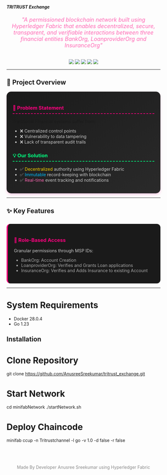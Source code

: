  ##### TRITRUST Exchange

 <p align="center" style="font-size: 18px; color: #FF69B4;">
  <em>"A permissioned blockchain network built using Hyperledger Fabric that enables decentralized, secure, transparent, and verifiable interactions between three financial entities BankOrg, LoanproviderOrg and InsuranceOrg"</em>
</p>


<div align="center">
  <br>
  <img src="https://img.shields.io/badge/hyperledger-2F3134?style=for-the-badge&logo=hyperledger&logoColor=white">
  <img src="https://img.shields.io/badge/go-%2300ADD8.svg?style=for-the-badge&logo=go&logoColor=white">
  <img src="https://img.shields.io/badge/docker-%230db7ed.svg?style=for-the-badge&logo=docker&logoColor=white">
  <img src="https://img.shields.io/badge/CouchDB-EA4C89?style=for-the-badge&logo=couchdb&logoColor=white">
  <img src="https://img.shields.io/badge/Blockchain-3DDC84?style=for-the-badge&logo=blockchain-dot-com&logoColor=white">
</div>

---

## 🌟 Project Overview


<div style="background: linear-gradient(145deg, #1a1a1a, #2a2a2a); padding: 20px; border-radius: 15px; box-shadow: 0 4px 8px rgba(255,0,127,0.2);">
  
  <h3 style="color: #FF007F; border-bottom: 2px dashed #FF007F; padding-bottom: 8px;">🚨 Problem Statement</h3>
  
  Traditional Financial systems suffer from:
  <ul style="color: #CCCCCC;">
    <li>❌ Centralized control points</li>
    <li>❌ Vulnerability to data tampering</li>
    <li>❌ Lack of transparent audit trails</li>
  </ul>
  
  <h3 style="color: #00FF7F; border-bottom: 2px dashed #00FF7F; padding-bottom: 8px; margin-top: 25px;">💡 Our Solution</h3>
  
  <ul style="color: #CCCCCC;">
    <li>✅ <span style="color: #FFD700;">Decentralized</span> authority using Hyperledger Fabric</li>
    <li>✅ <span style="color: #00BFFF;">Immutable</span> record-keeping with blockchain</li>
    <li>✅ <span style="color: #FF69B4;">Real-time</span> event tracking and notifications</li>
  </ul>

</div>

---

## ✨ Key Features

<div style="display: grid; grid-template-columns: repeat(auto-fit, minmax(300px, 1fr)); gap: 20px; margin-top: 30px;">

<div style="background: #1a1a1a; padding: 20px; border-radius: 12px; border-left: 4px solid #FF007F;">
  <h3 style="color: #FF007F;">🔐 Role-Based Access</h3>
  <p style="color: #CCCCCC;">Granular permissions through MSP IDs:</p>
  <ul style="color: #AAAAAA;">
    <li>BankOrg: Account Creation</li>
    <li>LoanproviderOrg: Verifies and Grants Loan applications</li>
    <li>InsuranceOrg: Verifies and Adds Insurance to existing Account</li>
  </ul>
</div>
</div>


---
# System Requirements
- Docker 28.0.4
- Go 1.23


## Installation

# Clone Repository
git clone https://github.com/AnusreeSreekumar/tritrust_exchange.git


# Start Network
cd minifabNetwork
./startNetwork.sh

# Deploy Chaincode
minifab ccup -n Tritrustchannel -l go -v 1.0 -d false -r false


<div align="center" style="margin-top: 40px;"> <br> <p style="color: #888;">Made By Developer Anusree Sreekumar using Hyperledger Fabric</p> <div style="display: flex; justify-content: center; gap: 15px; margin-top: 20px;">  </div> </div>


